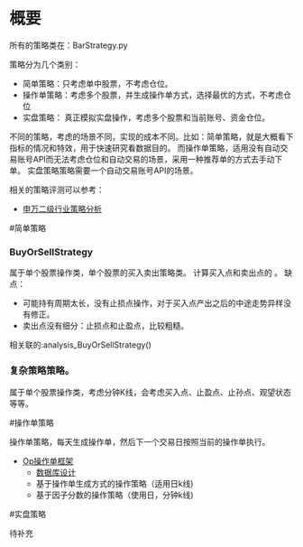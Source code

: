 
# 概要

所有的策略类在：BarStrategy.py


策略分为几个类别：
+ 简单策略：只考虑单中股票，不考虑仓位。
+ 操作单策略：考虑多个股票，并生成操作单方式，选择最优的方式，不考虑仓位
+ 实盘策略： 真正模拟实盘操作，考虑多个股票和当前账号、资金仓位。

不同的策略，考虑的场景不同，实现的成本不同。比如：简单策略，就是大概看下指标的情况和特效，用于快速研究看数据目的。
而操作单策略，适用没有自动交易账号API而无法考虑仓位和自动交易的场景，采用一种推荐单的方式去手动下单。
实盘策略策略需要一个自动交易账号API的场景。


相关的策略评测可以参考：
+ [申万二级行业策略分析](案例/申万二级行业策略分析.md)

<span id='simple_strategy'/>

#简单策略

### BuyOrSellStrategy
属于单个股票操作类，单个股票的买入卖出策略类。 计算买入点和卖出点的 。
缺点：
+ 可能持有周期太长，没有止损点操作，对于买入点产出之后的中途走势异样没有修正。
+ 卖出点没有细分：止损点和止盈点，比较粗糙。

相关联的:analysis_BuyOrSellStrategy()

### 复杂策略策略。

属于单个股票操作类，考虑分钟K线，会考虑买入点、止盈点、止孙点、观望状态等等。

<span id='op_strategy'/>

#操作单策略

操作单策略，每天生成操作单，然后下一个交易日按照当前的操作单执行。

* [Op操作单框架](earnmi_docs/book/op_project.md)
    * [数据库设计](earnmi_docs/book/op_project_database.md)
    * 基于操作单生成方式的操作策略（适用日k线)
    * 基于因子分数的操作策略（使用日，分钟k线)


<span id='real_strategy'/>

#实盘策略

待补充










